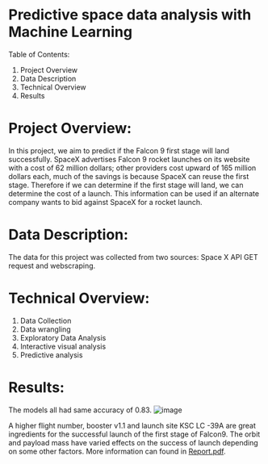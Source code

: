 # Predictive space data analysis with Machine Learning

Table of Contents:
1. Project Overview
2. Data Description
3. Technical Overview
4. Results

   
# Project Overview:

In this project, we aim to predict if the Falcon 9 first stage will land successfully. SpaceX advertises Falcon 9 rocket launches on its website with a cost of 62 million dollars; other providers cost upward of 165 million dollars each, much of the savings is because SpaceX can reuse the first stage. Therefore if we can determine if the first stage will land, we can determine the cost of a launch. This information can be used if an alternate company wants to bid against SpaceX for a rocket launch. 


# Data Description:

The data for this project was collected from two sources: Space X API GET request and webscraping.


# Technical Overview:
1. Data Collection
2. Data wrangling
3. Exploratory Data Analysis
4. Interactive visual analysis
5. Predictive analysis

# Results:

The models all had same accuracy of 0.83.
![image](https://github.com/VivianEzeagu/Winning-the-space-race-with-data-science/assets/115571925/ecfb6864-57ef-46ac-ab83-7a77f420144d)


A higher flight number,  booster v1.1 and launch site KSC LC -39A are great ingredients for the successful launch of the first stage of Falcon9. The orbit and payload mass have varied effects on the success of launch depending on some other factors. More information can found in [Report.pdf](https://github.com/VivianEzeagu/Winning-the-space-race-with-data-science/blob/main/Report.pdf).




